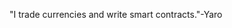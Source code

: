 "I trade currencies and write smart contracts."-Yaro
<!---
yarospence/yarospence is a ✨ special ✨ repository because its `README.md` (this file) appears on your GitHub profile.
You can click the Preview link to take a look at your changes.
--->

